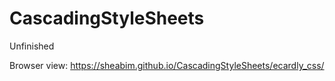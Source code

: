 # CascadingStyleSheets
Unfinished


Browser view: https://sheabim.github.io/CascadingStyleSheets/ecardly_css/
